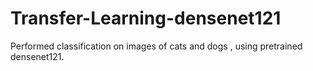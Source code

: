 # Transfer-Learning-densenet121
Performed classification on images of cats and dogs , using pretrained densenet121.
